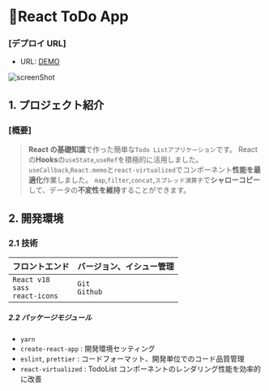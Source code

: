 # 📆React ToDo App

### [デプロイ URL]

- URL: [DEMO](https://react-study-roan.vercel.app/)

![screenShot](https://user-images.githubusercontent.com/80688093/222157021-53428b6b-e02d-4135-891c-25f3f69c5a6c.jpg)

## 1. プロジェクト紹介

### [概要]

> **React の基礎知識**で作った簡単な`Todo Listアプリケーション`です。
> React の**Hooks**の`useState`,`useRef`を積極的に活用しました。
> `useCallback`,`React.memo`と`react-virtualized`でコンポーネント**性能を最適化**作業しました。
> `map`,`filter`,`concat`,`スプレッド演算子`で**シャローコピー**して、データの**不変性を維持**することができます。

## 2. 開発環境

### 2.1 技術

| フロントエンド                         | バージョン、イシュー管理 |
| -------------------------------------- | ------------------------ |
| `React v18`<br>`sass`<br>`react-icons` | `Git`<br/>`Github`       |

##### 2.2 パッケージモジュール
- `yarn`
- `create-react-app` : 開発環境セッティング
- `eslint`, `prettier` : コードフォーマット、開発単位でのコード品質管理
- `react-virtualized` : TodoList コンポーネントのレンダリング性能を効率的に改善
